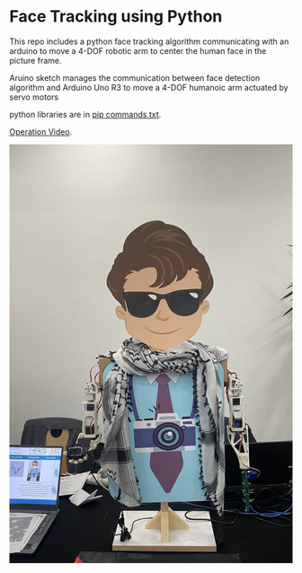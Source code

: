 # Face Tracking using Python
This repo includes a python face tracking algorithm communicating with an arduino to  move a 4-DOF robotic arm to center the human face in the picture frame.

Aruino sketch manages the communication between face detection algorithm and Arduino Uno R3 to move a 4-DOF humanoic arm actuated by servo motors

python libraries are in [pip commands.txt](https://github.com/omargkandil/Face-Tracking-using-Python/blob/main/Python-face-tracking/pip%20commands.txt).

[Operation Video](https://youtu.be/LsS6o_FDxCs).

![Alt Text](https://github.com/omargkandil/Face-Tracking-using-Python/blob/main/Python-face-tracking/Photos/2023_12_23_16_07_IMG_5436.JPG?raw=true)

